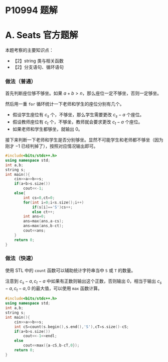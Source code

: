 # P10994 题解

# A. Seats 官方题解

本题考察的主要知识点：

- 【2】string 类与相关函数
- 【2】分支语句、循环语句

### 做法（普通）

首先判断座位够不够坐。如果 $a+b>n$，那么座位一定不够坐，否则一定够坐。

然后用一重 `for` 循环统计一下老师和学生的座位分别有几个。

- 假设学生座位有 $c_s$ 个，不够坐，那么学生需要更改 $c_s-a$ 个座位。
- 假设教师座位有 $c_t$ 个，不够坐，教师就会要求更改 $c_t-a$ 个座位。
- 如果老师和学生都够坐，就输出 $0$。

接下来判断一下老师和学生是否分别够坐。显然不可能学生和老师都不够坐（因为刚才 $-1$ 已经判掉了），按照对应情况输出即可。

```cpp
#include<bits/stdc++.h>
using namespace std;
int a,b;
string s;
int main(){
	cin>>a>>b>>s;
	if(a+b>s.size())
		cout<<-1;
	else{
		int cs=0,ct=0;
		for(int i=0;i<s.size();i++)
			if(s[i]=='S')cs++;
			else ct++;
		int ans=0;
		ans=max(ans,a-cs);
		ans=max(ans,b-ct);
		cout<<ans;
	}
	return 0;
}
```

### 做法（快速）

使用 STL 中的 `count` 函数可以辅助统计字符串当中 `S` 或 `T` 的数量。

注意到 $c_s-a,c_t-a$ 中如果有正数则输出这个正数，否则输出 $0$，相当于输出 $c_s-a,c_t-a,0$ 的最大值，可以使用 `max` 函数计算。

```cpp
#include<bits/stdc++.h>
using namespace std;
int a,b;
string s;
int main(){
	cin>>a>>b>>s;
	int cS=count(s.begin(),s.end(),'S'),cT=s.size()-cS;
	if(a+b>s.size())
		cout<<-1<<endl;
	else
		cout<<max({a-cS,b-cT,0});
	return 0;
}
```